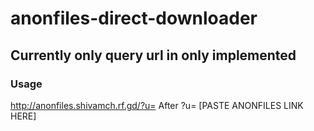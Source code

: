 # anonfiles-direct-downloader

## Currently only query url in only implemented
### Usage
<URL> http://anonfiles.shivamch.rf.gd/?u=
After ?u= [PASTE ANONFILES LINK HERE]

